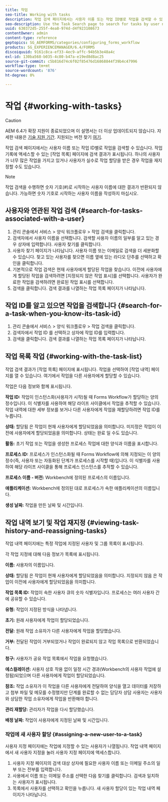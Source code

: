 ```yaml
---
title: 작업
seo-title: Working with tasks
description: 작업 검색 페이지에서는 사용자 이름 또는 작업 ID별로 작업을 검색할 수 있습니다. 작업 작업에 대해 자세히 알아봅니다.
seo-description: Use the Task Search page to search for tasks by user name or task ID. Learn more about working with tasks.
uuid: 630372d5-255f-4ea8-974d-d4f923108673
contentOwner: admin
content-type: reference
geptopics: SG_AEMFORMS/categories/configuring_forms_workflow
products: SG_EXPERIENCEMANAGER/6.4/FORMS
discoiquuid: 9161c8ca-ef33-4ec9-affc-94b5b3e48a4c
exl-id: 130ba568-b035-4c80-b47a-e19ed8d8ac25
source-git-commit: c5b816d74c6f02f85476d16868844f39b4c47996
workflow-type: tm+mt
source-wordcount: '876'
ht-degree: 0%

---
```


# 작업 {#working-with-tasks}

>[!CAUTION]
>
>AEM 6.4가 확장 지원이 종료되었으며 이 설명서는 더 이상 업데이트되지 않습니다. 자세한 내용은 [기술 지원 기간](https://helpx.adobe.com/kr/support/programs/eol-matrix.html). 지원되는 버전 찾기 [여기](https://experienceleague.adobe.com/docs/).

작업 검색 페이지에서는 사용자 이름 또는 작업 ID별로 작업을 검색할 수 있습니다. 작업 기록에 액세스할 수 있는 [작업 목록] 페이지에 검색 결과가 표시됩니다. 하나의 사용자가 너무 많은 작업을 가지고 있거나 사용자가 실수로 작업 할당을 받은 경우 작업을 재지정할 수도 있습니다.

>[!NOTE]
>
>작업 검색을 수행하면 숫자 기호(#)로 시작하는 사용자 이름에 대한 결과가 반환되지 않습니다. 가능하면 숫자 기호로 시작하는 사용자 이름을 작성하지 마십시오.

## 사용자와 연관된 작업 검색 {#search-for-tasks-associated-with-a-user}

1. 관리 콘솔에서 서비스 > 양식 워크플로우 > 작업 검색을 클릭합니다.
1. 검색자에서 사용자 이름을 선택합니다. 검색할 사용자 이름의 일부를 알고 있는 경우 상자에 입력합니다. 사용자 찾기를 클릭합니다.
1. 사용자 찾기 페이지가 나타납니다. 사용자 이름 또는 이메일로 검색을 더 세분화할 수 있습니다. 찾고 있는 사용자를 찾으면 이름 옆에 있는 라디오 단추를 선택하고 확인을 클릭합니다.
1. 기본적으로 작업 검색은 현재 사용자에게 할당된 작업을 찾습니다. 이전에 사용자에게 할당된 작업을 검색하려면 [지정되지 않은 작업 표시]를 선택합니다. 사용자가 완료한 작업을 검색하려면 완료된 작업 표시를 선택합니다.
1. 검색을 클릭합니다. 검색 결과를 나열하는 작업 목록 페이지가 나타납니다.

## 작업 ID를 알고 있으면 작업을 검색합니다 {#search-for-a-task-when-you-know-its-task-id}

1. 관리 콘솔에서 서비스 > 양식 워크플로우 > 작업 검색을 클릭합니다.
1. 검색자에서 작업 ID 를 선택하고 상자에 작업 ID를 입력합니다.
1. 검색을 클릭합니다. 검색 결과를 나열하는 작업 목록 페이지가 나타납니다.

## 작업 목록 작업 {#working-with-the-task-list}

작업 검색 결과가 [작업 목록] 페이지에 표시됩니다. 작업을 선택하여 [작업 내역] 페이지를 열 수 있습니다. 여기에서 작업을 다른 사용자에게 할당할 수 있습니다.

작업은 다음 정보와 함께 표시됩니다.

**작업 ID:** 작업이 인스턴스화(사용자가 시작)될 때 Forms Workflow가 할당하는 양의 정수입니다. 이 식별자를 사용하여 해당 라이프 사이클에서 작업을 추적할 수 있습니다. 작업 내역에 대한 세부 정보를 보거나 다른 사용자에게 작업을 재할당하려면 작업 ID를 누릅니다.

**상태:** 할당됨 은 작업이 현재 사용자에게 할당되었음을 의미합니다. 미지정은 작업이 이전에 사용자에게 할당되었음을 의미합니다. 상태는 완료 일 수도 있습니다.

**활동:** 초기 작업 또는 작업을 생성한 프로세스 작업에 대한 양식과 이름을 표시합니다.

**프로세스 ID:** 프로세스가 인스턴스화될 때 Forms Workflow에 의해 지정되는 이 양의 정수(즉, 사용자 또는 자동화된 단계가 프로세스를 시작할 때)입니다. 이 식별자를 사용하여 해당 라이프 사이클을 통해 프로세스 인스턴스를 추적할 수 있습니다.

**프로세스 이름 - 버전:** Workbench에 정의된 프로세스의 이름입니다.

**애플리케이션:** Workbench에 정의된 대로 프로세스가 속한 애플리케이션의 이름입니다.

**생성 날짜:** 작업을 만든 날짜 및 시간입니다.

## 작업 내역 보기 및 작업 재지정 {#viewing-task-history-and-reassigning-tasks}

작업 내역 페이지에는 특정 작업에 지정된 사용자 및 그룹 목록이 표시됩니다.

각 작업 지정에 대해 다음 정보가 목록에 표시됩니다.

**이름:** 사용자의 이름입니다.

**상태:** 할당됨 은 작업이 현재 사용자에게 할당되었음을 의미합니다. 지정되지 않음 은 작업이 이전에 사용자에게 할당되었음을 의미합니다.

**작업 목록 ID:** 작업이 속한 사용자 큐의 숫자 식별자입니다. 프로세스는 여러 사용자 간에 공유할 수 있습니다.

**유형:** 작업이 지정된 방식을 나타냅니다.

**초기:** 원래 사용자에게 작업이 할당되었습니다.

**전달:** 원래 작업 소유자가 다른 사용자에게 작업을 할당했습니다.

**거부:** 전달된 작업이 거부되었거나 작업이 완료되지 않고 작업 목록으로 반환되었습니다.

**청구:** 사용자가 공유 작업 목록에서 작업을 요청했습니다.

**에스컬레이션:** 사용자 상호 작용 없이 일정 시간 경과(Workbench의 사용자 작업에 설정됨)되었으며 다른 사용자에게 작업이 할당되었습니다.

**참조:** 작업 소유자가 이 작업을 다른 사용자에게 전달하여 양식을 열고 데이터를 저장하고 첨부 파일 및 메모를 수정했지만 단계를 완료할 수 없는 담당자 상담 사용자는 사용자와 상담한 작업 소유자에게 작업을 반환해야 합니다.

**관리 재할당:** 관리자가 작업을 다시 할당했습니다.

**배정 날짜:** 작업이 사용자에게 지정된 날짜 및 시간입니다.

### 작업에 새 사용자 할당 {#assigning-a-new-user-to-a-task}

사용자 지정 페이지에는 작업에 지정할 수 있는 사용자가 나열됩니다. 작업 내역 페이지에서 새 사용자 지정을 눌러 사용자 지정 페이지에 액세스합니다.

1. 사용자 지정 페이지의 검색 대상 상자에 필요한 사용자 이름 또는 이메일 주소의 일부 또는 전부를 입력합니다.
1. 사용에서 이름 또는 이메일 주소를 선택한 다음 찾기를 클릭합니다. 검색과 일치하는 사용자가 표시됩니다.
1. 목록에서 사용자를 선택하고 확인을 누릅니다. 새 사용자 할당이 있는 작업 내역 페이지가 나타납니다.
